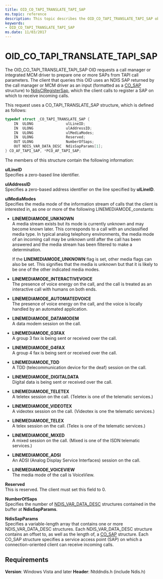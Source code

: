 ```yaml
---
title: OID_CO_TAPI_TRANSLATE_TAPI_SAP
ms.topic: reference
description: This topic describes the OID_CO_TAPI_TRANSLATE_TAPI_SAP object identifier (OID).
keywords:
- OID_CO_TAPI_TRANSLATE_TAPI_SAP
ms.date: 11/03/2017
---
```


# OID_CO_TAPI_TRANSLATE_TAPI_SAP

The OID_CO_TAPI_TRANSLATE_TAPI_SAP OID requests a call manager or integrated MCM driver to prepare one or more SAPs from TAPI call parameters. The client that queries this OID uses an NDIS SAP returned by the call manager or MCM driver as an input (formatted as a [CO_SAP](/previous-versions/windows/hardware/network/ff545392(v=vs.85)) structure) to [NdisClRegisterSap](/windows-hardware/drivers/ddi/ndis/nf-ndis-ndisclregistersap), which the client calls to register a SAP on which to receive incoming calls.

This request uses a CO_TAPI_TRANSLATE_SAP structure, which is defined as follows:

```c++
typedef struct _CO_TAPI_TRANSLATE_SAP {
    IN  ULONG               ulLineID;
    IN  ULONG               ulAddressID;
    IN  ULONG               ulMediaModes;
    IN  ULONG               Reserved;
    OUT ULONG               NumberOfSaps;
    OUT NDIS_VAR_DATA_DESC  NdisSapParams[1];
} CO_AF_TAPI_SAP, *PCO_AF_TAPI_SAP;
```

The members of this structure contain the following information:

**ulLineID**  
Specifies a zero-based line identifier.

**ulAddressID**  
Specifies a zero-based address identifier on the line specified by **ulLineID**.

**ulMediaModes**  
Specifies the media mode of the information stream of calls that the client is interested in, as one or more of the following LINEMEDIAMODE_constants: 

- **LINEMEDIAMODE_UNKNOWN**  
A media stream exists but its mode is currently unknown and may become known later. This corresponds to a call with an unclassified media type. In typical analog telephony environments, the media mode of an incoming call may be unknown until after the call has been answered and the media stream has been filtered to make a determination. 

    If the **LINEMEDIAMODE_UNKNOWN** flag is set, other media flags can also be set. This signifies that the media is unknown but that it is likely to be one of the other indicated media modes.

- **LINEMEDIAMODE_INTERACTIVEVOICE**  
The presence of voice energy on the call, and the call is treated as an interactive call with humans on both ends.

- **LINEMEDIAMODE_AUTOMATEDVOICE**  
The presence of voice energy on the call, and the voice is locally handled by an automated application.

- **LINEMEDIAMODE_DATAMODEM**  
A data modem session on the call.

- **LINEMEDIAMODE_G3FAX**  
A group 3 fax is being sent or received over the call.

- **LINEMEDIAMODE_G4FAX**  
A group 4 fax is being sent or received over the call.

- **LINEMEDIAMODE_TDD**  
A TDD (telecommunication device for the deaf) session on the call.

- **LINEMEDIAMODE_DIGITALDATA**  
Digital data is being sent or received over the call.

- **LINEMEDIAMODE_TELETEX**  
A teletex session on the call. (Teletex is one of the telematic services.)

- **LINEMEDIAMODE_VIDEOTEX**  
A videotex session on the call. (Videotex is one the telematic services.)

- **LINEMEDIAMODE_TELEX**  
A telex session on the call. (Telex is one of the telematic services.)

- **LINEMEDIAMODE_MIXED**  
A mixed session on the call. (Mixed is one of the ISDN telematic services.)

- **LINEMEDIAMODE_ADSI**  
An ADSI (Analog Display Service Interfaces) session on the call.

- **LINEMEDIAMODE_VOICEVIEW**  
The media mode of the call is VoiceView.

**Reserved**  
This is reserved. The client must set this field to 0.

**NumberOfSaps**  
Specifies the number of [NDIS_VAR_DATA_DESC](/previous-versions/windows/hardware/network/ff559020(v=vs.85)) structures contained in the buffer at **NdisSapParams**.

**NdisSapParams**  
Specifies a variable-length array that contains one or more NDIS_VAR_DATA_DESC structures. Each NDIS_VAR_DATA_DESC structure contains an offset to, as well as the length of, a [CO_SAP](/previous-versions/windows/hardware/network/ff545392(v=vs.85)) structure. Each CO_SAP structure specifies a service access point (SAP) on which a connection-oriented client can receive incoming calls.

## Requirements

**Version**: Windows Vista and later
**Header**: Ntddndis.h (include Ndis.h)

